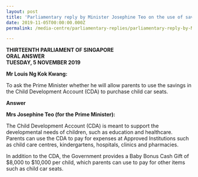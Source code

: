 ```yaml
---
layout: post
title: 'Parliamentary reply by Minister Josephine Teo on the use of savings in the Child Development Account (CDA) to purchase child car seats'
date: 2019-11-05T00:00:00.000Z
permalink: /media-centre/parliamentary-replies/parliamentary-reply-by-Minister-Josephine-Teo-on-the-use-of-savings-in-the-Child-Development-Account-to-purchase-child-car-seats

---
```



**THIRTEENTH PARLIAMENT OF SINGAPORE  
ORAL ANSWER  
TUESDAY, 5 NOVEMBER 2019**  

**Mr Louis Ng Kok Kwang:**

To ask the Prime Minister whether he will allow parents to use the savings in the Child Development Account (CDA) to purchase child car seats.

**Answer**

**Mrs Josephine Teo (for the Prime Minister):** 

The Child Development Account (CDA) is meant to support the developmental needs of children, such as education and healthcare. Parents can use the CDA to pay for expenses at Approved Institutions such as child care centres, kindergartens, hospitals, clinics and pharmacies.

In addition to the CDA, the Government provides a Baby Bonus Cash Gift of $8,000 to $10,000 per child, which parents can use to pay for other items such as child car seats.
